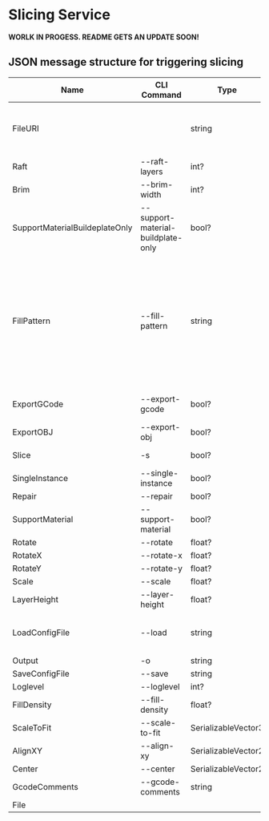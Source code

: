 # Slicing Service


**WORLK IN PROGESS. README GETS AN UPDATE SOON!**


## JSON message structure for triggering slicing
 
| Name                            | CLI Command                        | Type                 | Comment                                                                                                                                                                                                        |
|---------------------------------|------------------------------------|----------------------|----------------------------------------------------------------------------------------------------------------------------------------------------------------------------------------------------------------|
| FileURI                         |                                    | string               | Required. Not used in CLI. The program will download the given. Needs to end with .gcode                                                                                                                       |
| Raft                            | --raft-layers                      | int?                 |                                                                                                                                                                                                                |
| Brim                            | --brim-width                       | int?                 |                                                                                                                                                                                                                |
| SupportMaterialBuildeplateOnly  | --support-material-buildplate-only | bool?                |                                                                                                                                                                                                                |
| FillPattern                     | --fill-pattern                     | string               | rectilinear, alignedrectilinear, grid, triangles, stars, cubic, line, concentric, honeycomb, 3dhoneycomb, gyroid, hilbertcurve, archimedeanchords, octagramspiral, adaptivecubic, supportcubic; default: stars |
| ExportGCode                     | --export-gcode                     | bool?                | Required if no config file is selected                                                                                                                                                                         |
| ExportOBJ                       | --export-obj                       | bool?                | Does not work. Will be removed soon.                                                                                                                                                                           |
| Slice                           | -s                                 | bool?                | Use ExportGCode instead.                                                                                                                                                                                       |
| SingleInstance                  | --single-instance                  | bool?                | Does not work. Will be removed soon.                                                                                                                                                                           |
| Repair                          | --repair                           | bool?                |                                                                                                                                                                                                                |
| SupportMaterial                 | --support-material                 | bool?                |                                                                                                                                                                                                                |
| Rotate                          | --rotate                           | float?               |                                                                                                                                                                                                                |
| RotateX                         | --rotate-x                         | float?               |                                                                                                                                                                                                                |
| RotateY                         | --rotate-y                         | float?               |                                                                                                                                                                                                                |
| Scale                           | --scale                            | float?               |                                                                                                                                                                                                                |
| LayerHeight                     | --layer-height                     | float?               |                                                                                                                                                                                                                |
| LoadConfigFile                  | --load                             | string               | Select one of the given profiles (after websocket is conected)                                                                                                                                                 |
| Output                          | -o                                 | string               | Gets overwirtten                                                                                                                                                                                               |
| SaveConfigFile                  | --save                             | string               |                                                                                                                                                                                                                |
| Loglevel                        | --loglevel                         | int?                 |                                                                                                                                                                                                                |
| FillDensity                     | --fill-density                     | float?               |                                                                                                                                                                                                                |
| ScaleToFit                      | --scale-to-fit                     | SerializableVector3  |                                                                                                                                                                                                                |
| AlignXY                         | --align-xy                         | SerializableVector2  |                                                                                                                                                                                                                |
| Center                          | --center                           | SerializableVector2  |                                                                                                                                                                                                                |
| GcodeComments                   | --gcode-comments                   | string               |                                                                                                                                                                                                                |
| File                            |                                    |                      | Use FileURi instead                                                                                                                                                                                                             |
